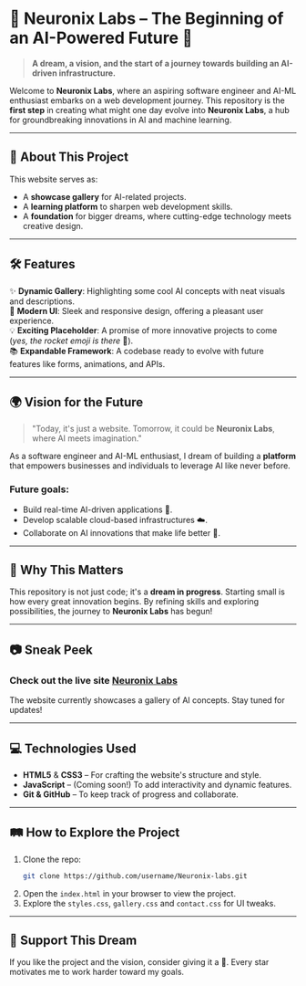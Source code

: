 # 🚀 **Neuronix Labs** – The Beginning of an AI-Powered Future 🌌  

> **A dream, a vision, and the start of a journey towards building an AI-driven infrastructure.**  

Welcome to **Neuronix Labs**, where an aspiring software engineer and AI-ML enthusiast embarks on a web development journey. This repository is the **first step** in creating what might one day evolve into **Neuronix Labs**, a hub for groundbreaking innovations in AI and machine learning.  

---

## 🌟 **About This Project**  
This website serves as:  
- A **showcase gallery** for AI-related projects.  
- A **learning platform** to sharpen web development skills.  
- A **foundation** for bigger dreams, where cutting-edge technology meets creative design.

---

## 🛠️ **Features**  
✨ **Dynamic Gallery**: Highlighting some cool AI concepts with neat visuals and descriptions.  
🎨 **Modern UI**: Sleek and responsive design, offering a pleasant user experience.  
💡 **Exciting Placeholder**: A promise of more innovative projects to come (*yes, the rocket emoji is there* 🚀).  
📚 **Expandable Framework**: A codebase ready to evolve with future features like forms, animations, and APIs.  

---

## 🌍 **Vision for the Future**  
> "Today, it's just a website. Tomorrow, it could be **Neuronix Labs**, where AI meets imagination."  

As a software engineer and AI-ML enthusiast, I dream of building a **platform** that empowers businesses and individuals to leverage AI like never before.  

### Future goals:  
- Build real-time AI-driven applications 🧠.  
- Develop scalable cloud-based infrastructures ☁️.  
- Collaborate on AI innovations that make life better 🌟.  

---

## 🤔 **Why This Matters**  
This repository is not just code; it's a **dream in progress**. Starting small is how every great innovation begins. By refining skills and exploring possibilities, the journey to **Neuronix Labs** has begun!  

---

## 📷 **Sneak Peek**  
### Check out the live site [Neuronix Labs](https://neuronix-labs.netlify.app/)  

The website currently showcases a gallery of AI concepts. Stay tuned for updates!  

---

## 💻 **Technologies Used**  
- **HTML5** & **CSS3** – For crafting the website's structure and style.  
- **JavaScript** – (Coming soon!) To add interactivity and dynamic features.  
- **Git & GitHub** – To keep track of progress and collaborate.

---

## 🛤️ **How to Explore the Project**  
1. Clone the repo:  
   ```bash  
   git clone https://github.com/username/Neuronix-labs.git  
   ```  
2. Open the `index.html` in your browser to view the project.  
3. Explore the `styles.css`, `gallery.css` and `contact.css` for UI tweaks.  

---

## 🌟 **Support This Dream**  
If you like the project and the vision, consider giving it a 🌟. Every star motivates me to work harder toward my goals.  
